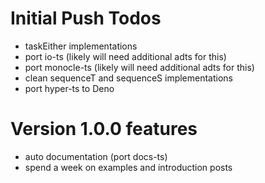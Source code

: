 # Initial Push Todos

- taskEither implementations
- port io-ts (likely will need additional adts for this)
- port monocle-ts (likely will need additional adts for this)
- clean sequenceT and sequenceS implementations
- port hyper-ts to Deno

# Version 1.0.0 features

- auto documentation (port docs-ts)
- spend a week on examples and introduction posts
